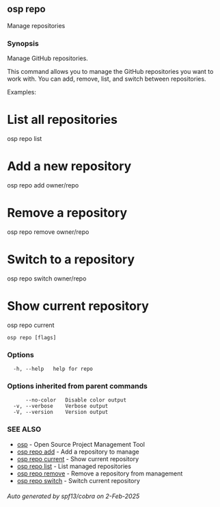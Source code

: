 ## osp repo

Manage repositories

### Synopsis

Manage GitHub repositories.

This command allows you to manage the GitHub repositories you want to work with.
You can add, remove, list, and switch between repositories.

Examples:
  # List all repositories
  osp repo list

  # Add a new repository
  osp repo add owner/repo

  # Remove a repository
  osp repo remove owner/repo

  # Switch to a repository
  osp repo switch owner/repo

  # Show current repository
  osp repo current

```
osp repo [flags]
```

### Options

```
  -h, --help   help for repo
```

### Options inherited from parent commands

```
      --no-color   Disable color output
  -v, --verbose    Verbose output
  -V, --version    Version output
```

### SEE ALSO

* [osp](osp.md)	 - Open Source Project Management Tool
* [osp repo add](osp_repo_add.md)	 - Add a repository to manage
* [osp repo current](osp_repo_current.md)	 - Show current repository
* [osp repo list](osp_repo_list.md)	 - List managed repositories
* [osp repo remove](osp_repo_remove.md)	 - Remove a repository from management
* [osp repo switch](osp_repo_switch.md)	 - Switch current repository

###### Auto generated by spf13/cobra on 2-Feb-2025
